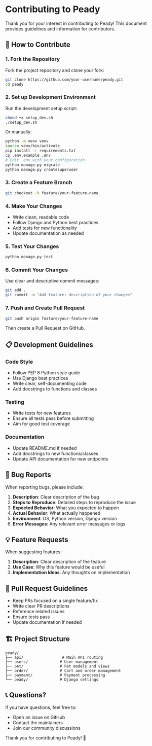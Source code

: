 # Contributing to Peady

Thank you for your interest in contributing to Peady! This document provides guidelines and information for contributors.

## 🤝 How to Contribute

### 1. Fork the Repository

Fork the project repository and clone your fork:

```bash
git clone https://github.com/your-username/peady.git
cd peady
```

### 2. Set up Development Environment

Run the development setup script:

```bash
chmod +x setup_dev.sh
./setup_dev.sh
```

Or manually:

```bash
python -m venv venv
source venv/bin/activate
pip install -r requirements.txt
cp .env.example .env
# Edit .env with your configuration
python manage.py migrate
python manage.py createsuperuser
```

### 3. Create a Feature Branch

```bash
git checkout -b feature/your-feature-name
```

### 4. Make Your Changes

- Write clean, readable code
- Follow Django and Python best practices
- Add tests for new functionality
- Update documentation as needed

### 5. Test Your Changes

```bash
python manage.py test
```

### 6. Commit Your Changes

Use clear and descriptive commit messages:

```bash
git add .
git commit -m "Add feature: description of your changes"
```

### 7. Push and Create Pull Request

```bash
git push origin feature/your-feature-name
```

Then create a Pull Request on GitHub.

## 📋 Development Guidelines

### Code Style

- Follow PEP 8 Python style guide
- Use Django best practices
- Write clear, self-documenting code
- Add docstrings to functions and classes

### Testing

- Write tests for new features
- Ensure all tests pass before submitting
- Aim for good test coverage

### Documentation

- Update README.md if needed
- Add docstrings to new functions/classes
- Update API documentation for new endpoints

## 🐛 Bug Reports

When reporting bugs, please include:

1. **Description**: Clear description of the bug
2. **Steps to Reproduce**: Detailed steps to reproduce the issue
3. **Expected Behavior**: What you expected to happen
4. **Actual Behavior**: What actually happened
5. **Environment**: OS, Python version, Django version
6. **Error Messages**: Any relevant error messages or logs

## 💡 Feature Requests

When suggesting features:

1. **Description**: Clear description of the feature
2. **Use Case**: Why this feature would be useful
3. **Implementation Ideas**: Any thoughts on implementation

## 📝 Pull Request Guidelines

- Keep PRs focused on a single feature/fix
- Write clear PR descriptions
- Reference related issues
- Ensure tests pass
- Update documentation if needed

## 🏗️ Project Structure

```
peady/
├── api/                 # Main API routing
├── users/              # User management
├── pet/                # Pet models and views
├── order/              # Cart and order management
├── payment/            # Payment processing
└── peady/              # Django settings
```

## 📞 Questions?

If you have questions, feel free to:

- Open an issue on GitHub
- Contact the maintainers
- Join our community discussions

Thank you for contributing to Peady! 🐾